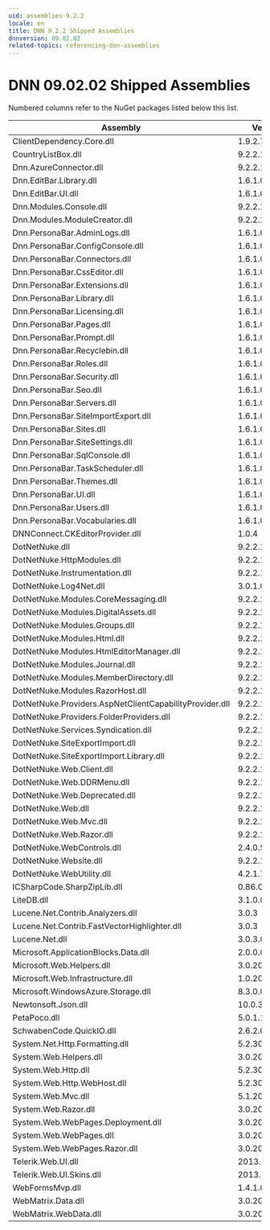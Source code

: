 ```yaml
---
uid: assemblies-9.2.2
locale: en
title: DNN 9.2.2 Shipped Assemblies
dnnversion: 09.02.02
related-topics: referencing-dnn-assemblies
---
```


# DNN 09.02.02 Shipped Assemblies

Numbered columns refer to the NuGet packages listed below this list.

|**Assembly**|**Version**|
|---|---|
|ClientDependency.Core.dll|1.9.2.7|
|CountryListBox.dll|9.2.2.178|
|Dnn.AzureConnector.dll|9.2.2.178|
|Dnn.EditBar.Library.dll|1.6.1.0|
|Dnn.EditBar.UI.dll|1.6.1.0|
|Dnn.Modules.Console.dll|9.2.2.178|
|Dnn.Modules.ModuleCreator.dll|9.2.2.178|
|Dnn.PersonaBar.AdminLogs.dll|1.6.1.0|
|Dnn.PersonaBar.ConfigConsole.dll|1.6.1.0|
|Dnn.PersonaBar.Connectors.dll|1.6.1.0|
|Dnn.PersonaBar.CssEditor.dll|1.6.1.0|
|Dnn.PersonaBar.Extensions.dll|1.6.1.0|
|Dnn.PersonaBar.Library.dll|1.6.1.0|
|Dnn.PersonaBar.Licensing.dll|1.6.1.0|
|Dnn.PersonaBar.Pages.dll|1.6.1.0|
|Dnn.PersonaBar.Prompt.dll|1.6.1.0|
|Dnn.PersonaBar.Recyclebin.dll|1.6.1.0|
|Dnn.PersonaBar.Roles.dll|1.6.1.0|
|Dnn.PersonaBar.Security.dll|1.6.1.0|
|Dnn.PersonaBar.Seo.dll|1.6.1.0|
|Dnn.PersonaBar.Servers.dll|1.6.1.0|
|Dnn.PersonaBar.SiteImportExport.dll|1.6.1.0|
|Dnn.PersonaBar.Sites.dll|1.6.1.0|
|Dnn.PersonaBar.SiteSettings.dll|1.6.1.0|
|Dnn.PersonaBar.SqlConsole.dll|1.6.1.0|
|Dnn.PersonaBar.TaskScheduler.dll|1.6.1.0|
|Dnn.PersonaBar.Themes.dll|1.6.1.0|
|Dnn.PersonaBar.UI.dll|1.6.1.0|
|Dnn.PersonaBar.Users.dll|1.6.1.0|
|Dnn.PersonaBar.Vocabularies.dll|1.6.1.0|
|DNNConnect.CKEditorProvider.dll|1.0.4|
|DotNetNuke.dll|9.2.2.178|
|DotNetNuke.HttpModules.dll|9.2.2.178|
|DotNetNuke.Instrumentation.dll|9.2.2.178|
|DotNetNuke.Log4Net.dll|3.0.1.0|
|DotNetNuke.Modules.CoreMessaging.dll|9.2.2.178|
|DotNetNuke.Modules.DigitalAssets.dll|9.2.2.178|
|DotNetNuke.Modules.Groups.dll|9.2.2.178|
|DotNetNuke.Modules.Html.dll|9.2.2.178|
|DotNetNuke.Modules.HtmlEditorManager.dll|9.2.2.178|
|DotNetNuke.Modules.Journal.dll|9.2.2.178|
|DotNetNuke.Modules.MemberDirectory.dll|9.2.2.178|
|DotNetNuke.Modules.RazorHost.dll|9.2.2.178|
|DotNetNuke.Providers.AspNetClientCapabilityProvider.dll|9.2.2.178|
|DotNetNuke.Providers.FolderProviders.dll|9.2.2.178|
|DotNetNuke.Services.Syndication.dll|9.2.2.178|
|DotNetNuke.SiteExportImport.dll|9.2.2.178|
|DotNetNuke.SiteExportImport.Library.dll|9.2.2.178|
|DotNetNuke.Web.Client.dll|9.2.2.178|
|DotNetNuke.Web.DDRMenu.dll|9.2.2.178|
|DotNetNuke.Web.Deprecated.dll|9.2.2.178|
|DotNetNuke.Web.dll|9.2.2.178|
|DotNetNuke.Web.Mvc.dll|9.2.2.178|
|DotNetNuke.Web.Razor.dll|9.2.2.178|
|DotNetNuke.WebControls.dll|2.4.0.598|
|DotNetNuke.Website.dll|9.2.2.178|
|DotNetNuke.WebUtility.dll|4.2.1.783|
|ICSharpCode.SharpZipLib.dll|0.86.0.518|
|LiteDB.dll|3.1.0.0|
|Lucene.Net.Contrib.Analyzers.dll|3.0.3|
|Lucene.Net.Contrib.FastVectorHighlighter.dll|3.0.3|
|Lucene.Net.dll|3.0.3.0|
|Microsoft.ApplicationBlocks.Data.dll|2.0.0.0|
|Microsoft.Web.Helpers.dll|3.0.20129.0|
|Microsoft.Web.Infrastructure.dll|1.0.20105.407|
|Microsoft.WindowsAzure.Storage.dll|8.3.0.0|
|Newtonsoft.Json.dll|10.0.3.21018|
|PetaPoco.dll|5.0.1.17400|
|SchwabenCode.QuickIO.dll|2.6.2.0|
|System.Net.Http.Formatting.dll|5.2.30128.0|
|System.Web.Helpers.dll|3.0.20129.0|
|System.Web.Http.dll|5.2.30128.0|
|System.Web.Http.WebHost.dll|5.2.30128.0|
|System.Web.Mvc.dll|5.1.20821.0|
|System.Web.Razor.dll|3.0.20129.0|
|System.Web.WebPages.Deployment.dll|3.0.20129.0|
|System.Web.WebPages.dll|3.0.20129.0|
|System.Web.WebPages.Razor.dll|3.0.20129.0|
|Telerik.Web.UI.dll|2013.2.717.40|
|Telerik.Web.UI.Skins.dll|2013.2.717.40|
|WebFormsMvp.dll|1.4.1.0|
|WebMatrix.Data.dll|3.0.20129.0|
|WebMatrix.WebData.dll|3.0.20129.0|

